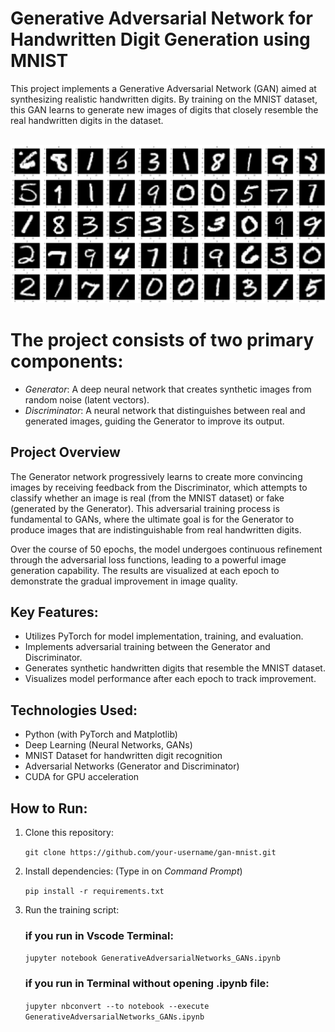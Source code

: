 # Generative Adversarial Network for Handwritten Digit Generation using MNIST

This project implements a Generative Adversarial Network (GAN) aimed at synthesizing realistic handwritten digits. 
By training on the MNIST dataset, this GAN learns to generate new images of digits that closely resemble the real handwritten digits in the dataset. 
<br> <br>

![Handwritten digits Image](https://github.com/BapakmuLah/GANs-Architecture-for-generating-Handwritten-Digits/blob/747b5f5db32e8cef484e0cc915e95c3c3793ebc5/Building%20GANs%20Architecture%20for%20Generating%20Handwritten%20Digits/Handwritten_digits.png)

# The project consists of two primary components:
- _Generator_: A deep neural network that creates synthetic images from random noise (latent vectors).
- _Discriminator_: A neural network that distinguishes between real and generated images, guiding the Generator to improve its output.

## Project Overview

The Generator network progressively learns to create more convincing images by receiving feedback from the Discriminator, which attempts to classify whether an image is real (from the MNIST dataset) or fake (generated by the Generator). This adversarial training process is fundamental to GANs, where the ultimate goal is for the Generator to produce images that are indistinguishable from real handwritten digits.

Over the course of 50 epochs, the model undergoes continuous refinement through the adversarial loss functions, leading to a powerful image generation capability. The results are visualized at each epoch to demonstrate the gradual improvement in image quality.

## Key Features:
- Utilizes PyTorch for model implementation, training, and evaluation.
- Implements adversarial training between the Generator and Discriminator.
- Generates synthetic handwritten digits that resemble the MNIST dataset.
- Visualizes model performance after each epoch to track improvement.


## Technologies Used:
- Python (with PyTorch and Matplotlib)
- Deep Learning (Neural Networks, GANs)
- MNIST Dataset for handwritten digit recognition
- Adversarial Networks (Generator and Discriminator)
- CUDA for GPU acceleration

## How to Run:

1. Clone this repository:
   
   `git clone https://github.com/your-username/gan-mnist.git`

2. Install dependencies: (Type in on _Command Prompt_)

   `pip install -r requirements.txt`

3. Run the training script:
   
   ### if you run in Vscode Terminal:
   `jupyter notebook GenerativeAdversarialNetworks_GANs.ipynb`

   ### if you run in Terminal without opening .ipynb file:
   
   `jupyter nbconvert --to notebook --execute GenerativeAdversarialNetworks_GANs.ipynb`



